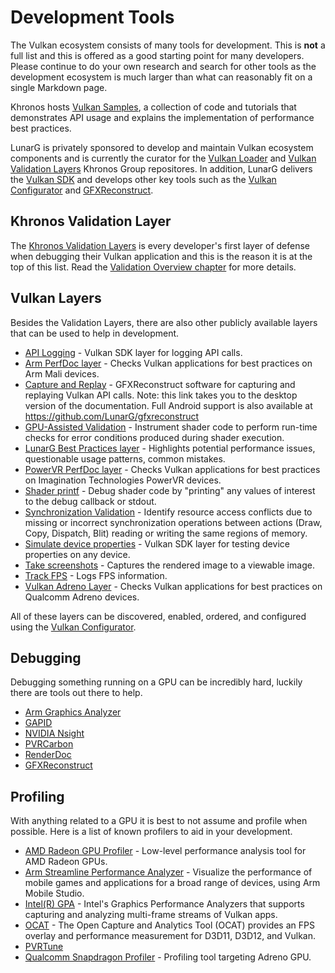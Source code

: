 # Development Tools

The Vulkan ecosystem consists of many tools for development. This is **not** a full list and this is offered as a good starting point for many developers. Please continue to do your own research and search for other tools as the development ecosystem is much larger than what can reasonably fit on a single Markdown page.

Khronos hosts [Vulkan Samples](https://github.com/KhronosGroup/Vulkan-Samples), a collection of code and tutorials that demonstrates API usage and explains the implementation of performance best practices.

LunarG is privately sponsored to develop and maintain Vulkan ecosystem components and is currently the curator for the [Vulkan Loader](https://github.com/KhronosGroup/Vulkan-Loader) and [Vulkan Validation Layers](https://github.com/KhronosGroup/Vulkan-ValidationLayers) Khronos Group repositores. In addition, LunarG delivers the [Vulkan SDK](https://vulkan.lunarg.com/) and develops other key tools such as the [Vulkan Configurator](https://vulkan.lunarg.com/doc/sdk/latest/windows/vkconfig.html) and [GFXReconstruct](https://vulkan.lunarg.com/doc/sdk/1.2.154.1/windows/capture_tools.html).

## Khronos Validation Layer

The [Khronos Validation Layers](./validation_overview.md#khronos-validation-layer) is every developer's first layer of defense when debugging their Vulkan application and this is the reason it is at the top of this list. Read the [Validation Overview chapter](./validation_overview.md) for more details.

## Vulkan Layers

Besides the Validation Layers, there are also other publicly available layers that can be used to help in development.

- [API Logging](https://vulkan.lunarg.com/doc/sdk/latest/windows/api_dump_layer.html) - Vulkan SDK layer for logging API calls.
- [Arm PerfDoc layer](https://github.com/ARM-software/perfdoc) - Checks Vulkan applications for best practices on Arm Mali devices.
- [Capture and Replay](https://vulkan.lunarg.com/doc/sdk/latest/windows/capture_tools.html) - GFXReconstruct software for capturing and replaying Vulkan API calls. Note: this link takes you to the desktop version of the documentation. Full Android support is also available at <https://github.com/LunarG/gfxreconstruct>
- [GPU-Assisted Validation](https://vulkan.lunarg.com/doc/sdk/latest/windows/gpu_validation.html) - Instrument shader code to perform run-time checks for error conditions produced during shader execution.
- [LunarG Best Practices layer](https://vulkan.lunarg.com/doc/sdk/latest/windows/best_practices.html) - Highlights potential performance issues, questionable usage patterns, common mistakes.
- [PowerVR PerfDoc layer](https://github.com/powervr-graphics/perfdoc) - Checks Vulkan applications for best practices on Imagination Technologies PowerVR devices.
- [Shader printf](https://vulkan.lunarg.com/doc/sdk/latest/windows/debug_printf.html) - Debug shader code by "printing" any values of interest to the debug callback or stdout.
- [Synchronization Validation](https://vulkan.lunarg.com/doc/sdk/latest/windows/synchronization_usage.html) - Identify resource access conflicts due to missing or incorrect synchronization operations between actions (Draw, Copy, Dispatch, Blit) reading or writing the same regions of memory.
- [Simulate device properties](https://vulkan.lunarg.com/doc/sdk/latest/windows/device_simulation_layer.html) - Vulkan SDK layer for testing device properties on any device.
- [Take screenshots](https://vulkan.lunarg.com/doc/sdk/latest/windows/screenshot_layer.html) - Captures the rendered image to a viewable image.
- [Track FPS](https://vulkan.lunarg.com/doc/sdk/latest/windows/monitor_layer.html) - Logs FPS information.
- [Vulkan Adreno Layer](https://developer.qualcomm.com/software/adreno-gpu-sdk/tools) - Checks Vulkan applications for best practices on Qualcomm Adreno devices.

All of these layers can be discovered, enabled, ordered, and configured using the [Vulkan Configurator](https://vulkan.lunarg.com/doc/sdk/latest/windows/vkconfig.html).

## Debugging

Debugging something running on a GPU can be incredibly hard, luckily there are tools out there to help.

- [Arm Graphics Analyzer](https://developer.arm.com/tools-and-software/graphics-and-gaming/arm-mobile-studio/components/graphics-analyzer)
- [GAPID](https://github.com/google/gapid)
- [NVIDIA Nsight](https://developer.nvidia.com/nsight-graphics)
- [PVRCarbon](https://www.imgtec.com/developers/)
- [RenderDoc](https://renderdoc.org/)
- [GFXReconstruct](https://vulkan.lunarg.com/doc/sdk/latest/windows/capture_tools.html)

## Profiling

With anything related to a GPU it is best to not assume and profile when possible. Here is a list of known profilers to aid in your development.

- [AMD Radeon GPU Profiler](https://gpuopen.com/rgp/) - Low-level performance analysis tool for AMD Radeon GPUs.
- [Arm Streamline Performance Analyzer](https://developer.arm.com/tools-and-software/graphics-and-gaming/arm-mobile-studio/components/streamline-performance-analyzer) - Visualize the performance of mobile games and applications for a broad range of devices, using Arm Mobile Studio.
- [Intel(R) GPA](https://software.intel.com/content/www/us/en/develop/tools/graphics-performance-analyzers.html) - Intel's Graphics Performance Analyzers that supports capturing and analyzing multi-frame streams of Vulkan apps.
- [OCAT](https://github.com/GPUOpen-Tools/OCAT) - The Open Capture and Analytics Tool (OCAT) provides an FPS overlay and performance measurement for D3D11, D3D12, and Vulkan.
- [PVRTune](https://www.imgtec.com/developers/)
- [Qualcomm Snapdragon Profiler](https://developer.qualcomm.com/software/snapdragon-profiler) - Profiling tool targeting Adreno GPU.
